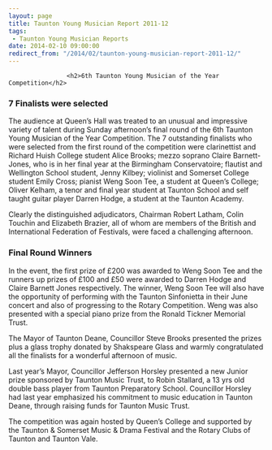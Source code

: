 ```yaml
---
layout: page
title: Taunton Young Musician Report 2011-12
tags: 
 - Taunton Young Musician Reports
date: 2014-02-10 09:00:00
redirect_from: "/2014/02/taunton-young-musician-report-2011-12/"
---
```

<section>

                    
                    <h2>6th Taunton Young Musician of the Year Competition</h2>
<h3>7 Finalists were selected</h3>
<p>The audience at Queen’s Hall was treated to an unusual and impressive variety of talent during Sunday afternoon’s final round of the 6th Taunton Young Musician of the Year Competition. The 7 outstanding finalists who were selected from the first round of the competition were clarinettist and Richard Huish College student Alice Brooks; mezzo soprano Claire Barnett-Jones, who is in her final year at the Birmingham Conservatoire; flautist and Wellington School student, Jenny Kilbey; violinist and Somerset College student Emily Cross; pianist Weng Soon Tee, a student at Queen’s College; Oliver Kelham, a tenor and final year student at Taunton School and self taught guitar player Darren Hodge, a student at the Taunton Academy. </p>
<p>Clearly the distinguished adjudicators, Chairman Robert Latham, Colin Touchin and Elizabeth Brazier, all of whom are members of the British and International Federation of Festivals, were faced a challenging afternoon.</p>
<h3>Final Round Winners</h3>
<p>In the event, the first prize of £200 was awarded to Weng Soon Tee and the runners up prizes of £100 and £50 were awarded to Darren Hodge and Claire Barnett Jones respectively. The winner, Weng Soon Tee will also have the opportunity of performing with the Taunton Sinfonietta in their June concert and also of progressing to the Rotary Competition. Weng was also presented with a special piano prize from the Ronald Tickner Memorial Trust.</p>
<p>The Mayor of Taunton Deane, Councillor Steve Brooks presented the prizes plus a glass trophy donated by Shakspeare Glass and warmly congratulated all the finalists for a wonderful afternoon of music.</p>
<p>Last year’s Mayor, Councillor Jefferson Horsley presented a new Junior prize sponsored by Taunton Music Trust, to Robin Stallard, a 13 yrs old double bass player from Taunton Preparatory School. Councillor Horsley had last year emphasized his commitment to music education in Taunton Deane, through raising funds for Taunton Music Trust.</p>
<p>The competition was again hosted by Queen’s College and supported by the Taunton &#038; Somerset Music &#038; Drama Festival and the Rotary Clubs of Taunton and Taunton Vale.  </p>

                
</section>
